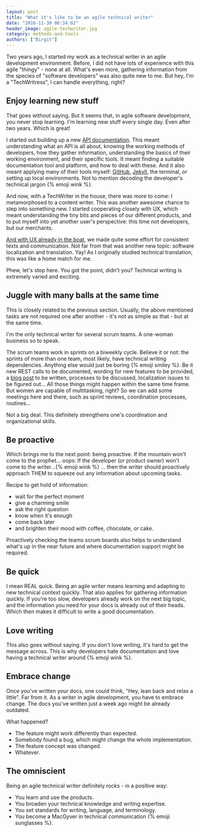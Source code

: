 ```yaml
---
layout: post
title: "What it's like to be an agile technical writer"
date: "2016-11-30 06:34:02"
header_image: agile-techwriter.jpg
category: methods-and-tools
authors: ["Birgit"]
---
```


Two years ago, I started my work as a technical writer in an agile development environment.
Before, I did not have lots of experience with this agile "thingy" - none at all.
What's even more, gathering information from the species of "software developers" was also quite new to me.
But hey, I'm a "TechWritress", I can handle everything, right?

## Enjoy learning new stuff

That goes without saying.
But it seems that, in agile software development, you never stop learning.
I'm learning new stuff every single day.
Even after two years.
Which is great!

I started out building up a new [API documentation](https://developer.epages.com/apps).
This meant understanding what an API is all about, knowing the working methods of developers, how they gather information, understanding the basics of their working environment, and their specific tools.
It meant finding a suitable documentation tool and platform, and how to deal with these.
And it also meant applying many of their tools myself: [GitHub](https://github.com/), [Jekyll](https://jekyllrb.com/), the terminal, or setting up local environments.
Not to mention decoding the developer's technical jargon {% emoji wink %}.

And now, with a TechWriter in the house, there was more to come:
I metamorphosed to a content writer.
This was another awesome chance to step into something new.
I started cooperating closely with UX, which meant understanding the tiny bits and pieces of our different products, and to put myself into yet another user's perspective: this time not developers, but our merchants.

[And with UX already in the boat](https://developer.epages.com/blog/2016/06/16/why-ux-and-technical-writing-make-a-dream-team.html), we made quite some effort for consistent texts and communication.
Not far from that was another new topic: software localization and translation.
Yay!
As I originally studied technical translation, this was like a home match for me.

Phew, let's stop here.
You got the point, didn't you?
Technical writing is extremely varied and exciting.

## Juggle with many balls at the same time

This is closely related to the previous section.
Usually, the above mentioned tasks are not required one after another - it's not as simple as that - but at the same time.

I'm the only technical writer for several scrum teams.
A one-woman business so to speak.

The scrum teams work in sprints on a biweekly cycle.
Believe it or not: the sprints of more than one team, most likely, have technical writing dependencies.
Anything else would just be boring {% emoji smiley %}.
Be it new REST calls to be documented, wording for new features to be provided, a [blog post](https://developer.epages.com/blog) to be written, processes to be discussed, localization issues to be figured out...
All those things might happen within the same time frame.
But women are capable of multitasking, right?
So we can add some meetings here and there, such as sprint reviews, coordination processes, routines...

Not a big deal.
This definitely strengthens one's coordination and organizational skills.

## Be proactive

Which brings me to the next point: being proactive.
If the mountain won't come to the prophet... oops: If the developer (or product owner) won't come to the writer...{% emoji wink %}
... then the writer should proactively approach THEM to squeeze out any information about upcoming tasks.

Recipe to get hold of information:

* wait for the perfect moment
* give a charming smile
* ask the right question
* know when it's enough
* come back later
* and brighten their mood with coffee, chocolate, or cake.

Proactively checking the teams scrum boards also helps to understand what's up in the near future and where documentation support might be required.

## Be quick

I mean REAL quick.
Being an agile writer means learning and adapting to new technical context quickly.
That also applies for gathering information quickly.
If you're too slow, developers already work on the next big topic, and the information you need for your docs is already out of their heads.
Which then makes it difficult to write a good documentation.

## Love writing

This also goes without saying.
If you don't love writing, it's hard to get the message across.
This is why developers hate documentation and love having a technical writer around {% emoji wink %}.

## Embrace change

Once you've written your docs, one could think, "Hey, lean back and relax a little".
Far from it.
As a writer in agile development, you have to embrace change.
The docs you've written just a week ago might be already outdated.

What happened?

* The feature might work differently than expected.
* Somebody found a bug, which might change the whole implementation.
* The feature concept was changed.
* Whatever.

## The omniscient

Being an agile technical writer definitely rocks - in a positive way:

* You learn and use the products.
* You broaden your technical knowledge and writing expertise.
* You set standards for writing, language, and terminology.
* You become a MacGyver in technical communication {% emoji sunglasses %}.
